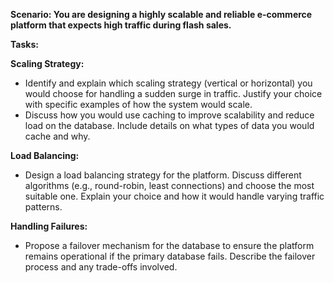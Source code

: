 **Scenario: You are designing a highly scalable and reliable e-commerce platform that expects high traffic during flash sales.**

**Tasks:**

**Scaling Strategy:**

* Identify and explain which scaling strategy (vertical or horizontal) you would choose for handling a sudden surge in traffic. Justify your choice with specific examples of how the system would scale.
* Discuss how you would use caching to improve scalability and reduce load on the database. Include details on what types of data you would cache and why.

**Load Balancing:**

* Design a load balancing strategy for the platform. Discuss different algorithms (e.g., round-robin, least connections) and choose the most suitable one. Explain your choice and how it would handle varying traffic patterns.

**Handling Failures:**

* Propose a failover mechanism for the database to ensure the platform remains operational if the primary database fails. Describe the failover process and any trade-offs involved.

